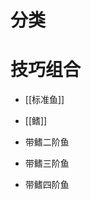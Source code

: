 # 分类
<!-- START doctoc generated TOC please keep comment here to allow auto update -->
<!-- DON'T EDIT THIS SECTION, INSTEAD RE-RUN doctoc TO UPDATE -->

<!-- END doctoc generated TOC please keep comment here to allow auto update -->

# 技巧组合

- [[标准鱼]]
- [[鳍]]


- 带鳍二阶鱼
- 带鳍三阶鱼
- 带鳍四阶鱼

